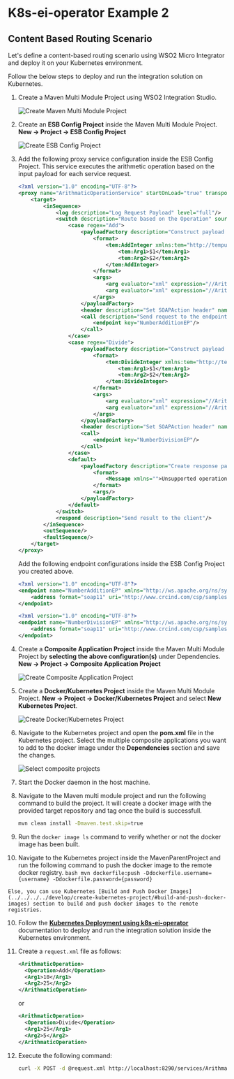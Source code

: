 # K8s-ei-operator Example 2

## Content Based Routing Scenario

Let's define a content-based routing scenario using WSO2 Micro Integrator and deploy it on your Kubernetes environment.

Follow the below steps to deploy and run the integration solution on Kubernetes.

1.  Create a Maven Multi Module Project using WSO2 Integration Studio.

    ![Create Maven Multi Module Project](../../../assets/img/create_project/docker_k8s_project/create-maven-project.png) 
    
2.  Create an **ESB Config Project** inside the Maven Multi Module Project.
    **New → Project → ESB Config Project**
    
    ![Create ESB Config Project](../../../assets/img/create_project/docker_k8s_project/esb-config.png) 
    
3.  Add the following proxy service configuration inside the ESB Config Project. This service executes the arithmetic operation based on the input payload for each service request.
    ```xml
    <?xml version="1.0" encoding="UTF-8"?>
    <proxy name="ArithmaticOperationService" startOnLoad="true" transports="http https" xmlns="http://ws.apache.org/ns/synapse">
        <target>
            <inSequence>
                <log description="Log Request Payload" level="full"/>
                <switch description="Route based on the Operation" source="//ArithmaticOperation/Operation">
                    <case regex="Add">
                        <payloadFactory description="Construct payload for addition operation" media-type="xml">
                            <format>
                                <tem:AddInteger xmlns:tem="http://tempuri.org">
                                    <tem:Arg1>$1</tem:Arg1>
                                    <tem:Arg2>$2</tem:Arg2>
                                </tem:AddInteger>
                            </format>
                            <args>
                                <arg evaluator="xml" expression="//ArithmaticOperation/Arg1"/>
                                <arg evaluator="xml" expression="//ArithmaticOperation/Arg2"/>
                            </args>
                        </payloadFactory>
                        <header description="Set SOAPAction header" name="Action" scope="default" value="http://tempuri.org/SOAP.Demo.AddInteger"/>
                        <call description="Send request to the endpoint">
                            <endpoint key="NumberAdditionEP"/>
                        </call>
                    </case>
                    <case regex="Divide">
                        <payloadFactory description="Construct payload for division operation" media-type="xml">
                            <format>
                                <tem:DivideInteger xmlns:tem="http://tempuri.org">
                                    <tem:Arg1>$1</tem:Arg1>
                                    <tem:Arg2>$2</tem:Arg2>
                                </tem:DivideInteger>
                            </format>
                            <args>
                                <arg evaluator="xml" expression="//ArithmaticOperation/Arg1"/>
                                <arg evaluator="xml" expression="//ArithmaticOperation/Arg2"/>
                            </args>
                        </payloadFactory>
                        <header description="Set SOAPAction header" name="Action" scope="default" value="http://tempuri.org/SOAP.Demo.DivideInteger"/>
                        <call>
                            <endpoint key="NumberDivisionEP"/>
                        </call>
                    </case>
                    <default>
                        <payloadFactory description="Create response payload for unsupported operation" media-type="xml">
                            <format>
                                <Message xmlns="">Unsupported operation.</Message>
                            </format>
                            <args/>
                        </payloadFactory>
                    </default>
                </switch>
                <respond description="Send result to the client"/>
            </inSequence>
            <outSequence/>
            <faultSequence/>
        </target>
    </proxy>
    ```
    
    Add the following endpoint configurations inside the ESB Config Project you created above.
    ```xml
    <?xml version="1.0" encoding="UTF-8"?>
    <endpoint name="NumberAdditionEP" xmlns="http://ws.apache.org/ns/synapse">
        <address format="soap11" uri="http://www.crcind.com/csp/samples/SOAP.Demo.cls"/>
    </endpoint>
    ```
    ```xml
    <?xml version="1.0" encoding="UTF-8"?>
    <endpoint name="NumberDivisionEP" xmlns="http://ws.apache.org/ns/synapse">
        <address format="soap11" uri="http://www.crcind.com/csp/samples/SOAP.Demo.cls"/>
    </endpoint>    
    ```
    
4.  Create a **Composite Application Project** inside the Maven Multi Module Project by **selecting the above configuration(s)** under Dependencies.
    **New → Project → Composite Application Project**
    
    ![Create Composite Application Project](../../../assets/img/create_project/docker_k8s_project/composite-proj.png)    

5.  Create a **Docker/Kubernetes Project** inside the Maven Multi Module Project.
    **New → Project → Docker/Kubernetes Project** and select **New Kubernetes Project**.
    
    ![Create Docker/Kubernetes Project](../../../assets/img/create_project/docker_k8s_project/k8s-proj.png)    

6.  Navigate to the Kubernetes project and open the **pom.xml** file in the Kubernetes project. Select the multiple composite applications you want to add to the docker image under the **Dependencies** section and save the changes.

    ![Select composite projects](../../../assets/img/create_project/docker_k8s_project/select-dependency.png) 
    
7.  Start the Docker daemon in the host machine.

8.  Navigate to the Maven multi module project and run the following command to build the project. It will create a docker image with the provided target repository and tag once the build is successfull.
    ```bash
    mvn clean install -Dmaven.test.skip=true
    ```
9.  Run the `docker image ls` command to verify whether or not the docker image has been built. 

10.  Navigate to the Kubernetes project inside the MavenParentProject and run the following command to push the docker image to the remote docker registry.
    ```bash
    mvn dockerfile:push -Ddockerfile.username={username} -Ddockerfile.password={password}
    ``` 
    
    Else, you can use Kubernetes [Build and Push Docker Images](../../../../develop/create-kubernetes-project/#build-and-push-docker-images) section to build and push docker images to the remote registries.
    
10. Follow the **[Kubernetes Deployment using k8s-ei-operator](../../../../setup/deployment/kubernetes_deployment)** documentation to deploy and run the integration solution inside the Kubernetes environment.

11. Create a `request.xml` file as follows:
    ```xml
    <ArithmaticOperation>
      <Operation>Add</Operation>
      <Arg1>10</Arg1>
      <Arg2>25</Arg2>
    </ArithmaticOperation>
    ```
    or
    ```xml
    <ArithmaticOperation>
      <Operation>Divide</Operation>
      <Arg1>25</Arg1>
      <Arg2>5</Arg2>
    </ArithmaticOperation>
    ```
12. Execute the following command:
    ```bash
    curl -X POST -d @request.xml http://localhost:8290/services/ArithmaticOperationService -H "Content-Type: text/xml"
    ```  
    
